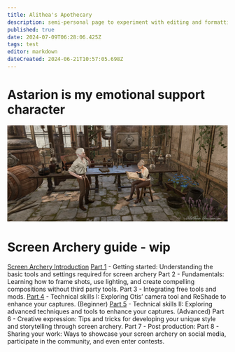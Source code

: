```yaml
---
title: Alithea's Apothecary
description: semi-personal page to experiment with editing and formatting without affecting the main content of the wiki
published: true
date: 2024-07-09T06:28:06.425Z
tags: test
editor: markdown
dateCreated: 2024-06-21T10:57:05.698Z
---
```


# Astarion is my emotional support character
![alithea's_apothecary.webp](/test/alithea's_apothecary.webp)
# Screen Archery guide - wip
[Screen Archery Introduction](https://wiki.bg3.community/en/test/alitheas-apothecary/I)
[Part 1](https://wiki.bg3.community/en/test/alitheas-apothecary/screen-archery-guide-part-1) - Getting started: Understanding the basic tools and settings required for screen archery
Part 2 - Fundamentals: Learning how to frame shots, use lighting, and create compelling compositions without third party tools.
Part 3 - Integrating free tools and mods.
[Part 4](https://wiki.bg3.community/en/test/alitheas-apothecary/screen-archery-guide-part-4) - Technical skills I: Exploring Otis’ camera tool and ReShade to enhance your captures. (Beginner)
[Part 5](https://wiki.bg3.community/en/test/alitheas-apothecary/screen-archery-guide-part-5) - Technical skills II: Exploring advanced techniques and tools to enhance your captures. (Advanced)
Part 6 - Creative expression: Tips and tricks for developing your unique style and storytelling through screen archery.
Part 7 - Post production:
Part 8 - Sharing your work: Ways to showcase your screen archery on social media, participate in the community, and even enter contests.


